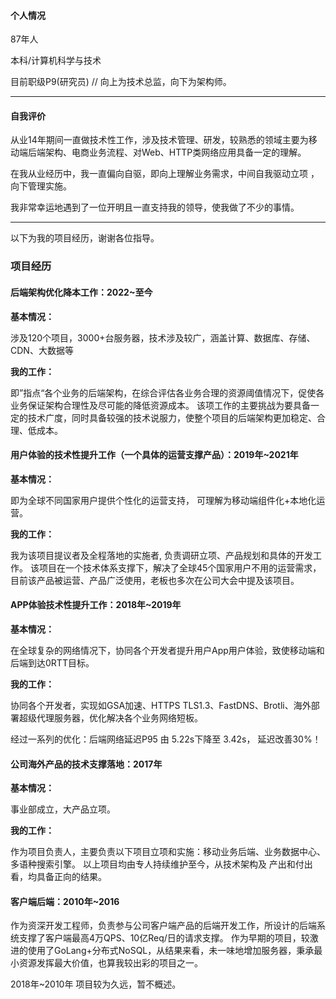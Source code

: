 #### 个人情况

87年人

本科/计算机科学与技术

目前职级P9(研究员)    // 向上为技术总监，向下为架构师。 

---

#### 自我评价

从业14年期间一直做技术性工作，涉及技术管理、研发，较熟悉的领域主要为移动端后端架构、电商业务流程、对Web、HTTP类网络应用具备一定的理解。

在我从业经历中，我一直偏向自驱，即向上理解业务需求，中间自我驱动立项 ，向下管理实施。

我非常幸运地遇到了一位开明且一直支持我的领导，使我做了不少的事情。

---

以下为我的项目经历，谢谢各位指导。

### 项目经历

#### 后端架构优化降本工作：2022~至今

**基本情况：**

涉及120个项目，3000+台服务器，技术涉及较广，涵盖计算、数据库、存储、CDN、大数据等

**我的工作：**

即”指点“各个业务的后端架构，在综合评估各业务合理的资源阈值情况下，促使各业务保证架构合理性及尽可能的降低资源成本。
该项工作的主要挑战为要具备一定的技术广度，同时具备较强的技术说服力，使整个项目的后端架构更加稳定、合理、低成本。

#### 用户体验的技术性提升工作（一个具体的运营支撑产品）：2019年~2021年

**基本情况：**

即为全球不同国家用户提供个性化的运营支持， 可理解为移动端组件化+本地化运营。

**我的工作：**

我为该项目提议者及全程落地的实施者, 负责调研立项、产品规划和具体的开发工作。
该项目在一个技术体系支撑下，解决了全球45个国家用户不用的运营需求，目前该产品被运营、产品广泛使用，老板也多次在公司大会中提及该项目。

#### APP体验技术性提升工作：2018年~2019年

**基本情况：**

在全球复杂的网络情况下，协同各个开发者提升用户App用户体验，致使移动端和后端到达0RTT目标。

**我的工作：**

协同各个开发者，实现如GSA加速、HTTPS TLS1.3、FastDNS、Brotli、海外部署超级代理服务器，优化解决各个业务网络短板。

经过一系列的优化：后端网络延迟P95 由 5.22s下降至 3.42s， 延迟改善30%！

#### 公司海外产品的技术支撑落地：2017年

**基本情况：**

事业部成立，大产品立项。

**我的工作：**

作为项目负责人，主要负责以下项目立项和实施：移动业务后端、业务数据中心、多语种搜索引擎。
以上项目均由专人持续维护至今，从技术架构及 产出和付出看，均具备正向的结果。

#### 客户端后端：2010年~2016

作为资深开发工程师，负责参与公司客户端产品的后端开发工作，所设计的后端系统支撑了客户端最高4万QPS、10亿Req/日的请求支撑。
作为早期的项目，较激进的使用了GoLang+分布式NoSQL，从结果来看，未一味地增加服务器，秉承最小资源发挥最大价值，也算我较出彩的项目之一。


2018年~2010年 项目较为久远，暂不概述。

